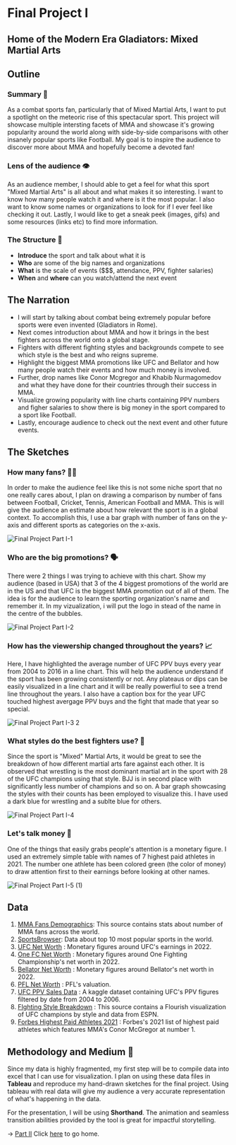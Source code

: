 # Final Project I

## Home of the Modern Era Gladiators: Mixed Martial Arts

## Outline

### Summary 🎁

As a combat sports fan, particularly that of Mixed Martial Arts, I want to put a spotlight on the meteoric rise of this spectacular sport. This project will showcase multiple intersting facets of MMA and showcase it's growing popularity around the world along with side-by-side comparisons with other insanely popular sports like Football. My goal is to inspire the audience to discover more about MMA and hopefully become a devoted fan!

### Lens of the audience 👁

As an audience member, I should able to get a feel for what this sport "Mixed Martial Arts" is all about and what makes it so interesting. I want to know how many people watch it and where is it the most popular. I also want to know some names or organizations to look for if I ever feel like checking it out. 
Lastly, I would like to get a sneak peek (images, gifs) and some resources (links etc) to find more information.

### The Structure 🧱

- **Introduce** the sport and talk about what it is
- **Who** are some of the big names and organizations
- **What** is the scale of events ($$$, attendance, PPV, fighter salaries)
- **When** and **where** can you watch/attend the next event

## The Narration

- I will start by talking about combat being extremely popular before sports were even invented (Gladiators in Rome).
- Next comes introduction about MMA and how it brings in the best fighters across the world onto a global stage.
- Fighters with different fighting styles and backgrounds compete to see which style is the best and who reigns supreme.
- Highlight the biggest MMA promotions like UFC and Bellator and how many people watch their events and how much money is involved.
- Further, drop names like Conor Mcgregor and Khabib Nurmagomedov and what they have done for their countries through their success in MMA.
- Visualize growing popularity with line charts containing PPV numbers and figher salaries to show there is big money in the sport compared to a sport like Football.
- Lastly, encourage audience to check out the next event and other future events.

## The Sketches

### How many fans? 🥳🍻

In order to make the audience feel like this is not some niche sport that no one really cares about, I plan on drawing a comparison by number of fans between Football, Cricket, Tennis, American Football and MMA. This is will give the audience an estimate about how relevant the sport is in a global context. To accomplish this, I use a bar graph with number of fans on the y-axis and different sports as categories on the x-axis.

![Final Project Part I-1](https://user-images.githubusercontent.com/117224363/203691714-d8044caa-bb7c-43c9-9783-85fe4a20d3ba.jpg)

### Who are the big promotions? 🗣

There were 2 things I was trying to achieve with this chart. Show my audience (based in USA) that 3 of the 4 biggest promotions of the world are in the US and that UFC is the biggest MMA promotion out of all of them. The idea is for the audience to learn the sporting organization's name and remember it. In my vizualization, i will put the logo in stead of the name in the centre of the bubbles.

![Final Project Part I-2](https://user-images.githubusercontent.com/117224363/203691740-da2ebdb6-7250-48c5-a22e-1240a79c6469.jpg)

### How has the viewership changed throughout the years? 📈

Here, I have highlighted the average number of UFC PPV buys every year from 2004 to 2016 in a line chart. This will help the audience understand if the sport has been growing consistently or not. Any plateaus or dips can be easily visualized in a line chart and it will be really powerfiul to see a trend line throughout the years. I also have a caption box for the year UFC touched highest avergage PPV buys and the fight that made that year so special.

![Final Project Part I-3 2](https://user-images.githubusercontent.com/117224363/203696924-bf999378-c834-4f01-8c06-dba8d23ee291.jpg)

### What styles do the best fighters use? 🥊

Since the sport is "Mixed" Martial Arts, it would be great to see the breakdown of how different martial arts fare against each other. It is observed that wrestling is the most dominant martial art in the sport with 28 of the UFC champions using that style. BJJ is in second place with significantly less number of champions and so on. A bar graph showcasing the styles with their counts has been employed to visualize this. I have used a dark blue for wrestling and a sublte blue for others.

![Final Project Part I-4](https://user-images.githubusercontent.com/117224363/203691799-e0e6345f-4945-4cde-a403-b851a95322cc.jpg)

### Let's talk money 🤑

One of the things that easily grabs people's attention is a monetary figure. I used an extremely simple table with names of 7 highest paid athletes in 2021. The number one athlete has been colored green (the color of money) to draw attention first to their earnings before looking at other names.

![Final Project Part I-5 (1)](https://user-images.githubusercontent.com/117224363/203696008-714a0b18-d91b-46d4-9888-70367801773f.jpg)

## Data 

1. [MMA Fans Demographics](https://www.mmafacts.com/mma-fans-demographics/#:~:text=Researchers%20estimate%20that%20there%20are,billion%20households%20in%20165%20countries.): This source contains stats about number of MMA fans across the world.
2. [SportsBrowser](https://sportsbrowser.net/most-popular-sports/): Data about top 10 most popular sports in the world.
3. [UFC Net Worth](https://www.sportskeeda.com/mma/news-how-much-ufc-worth-2022#:~:text=According%20to%20a%20report%20by,the%20first%20quarter%20of%202022.) : Monetary figures around UFC's earnings in 2022.
4. [One FC Net Worth](https://www.forbes.com/sites/timcasey/2022/08/19/asia-based-professional-martial-arts-league-one-championship-plans-first-us-events-in-2023/?sh=206c4cca383d) : Monetary figures around One Fighting Championship's net worth in 2022.
5. [Bellator Net Worth](https://www.bloodyelbow.com/2020/2/6/20893601/an-in-depth-look-at-bellators-finances) : Monetary figures around Bellator's net worth in 2022.
6. [PFL Net Worth](https://www.reuters.com/article/mma-pfl/mma-pfl-sees-itself-as-number-one-contender-to-ufc-dominance-idUSL1N2KO18Q) : PFL's valuation.
7. [UFC PPV Sales Data](https://www.kaggle.com/datasets/daverosenman/ufc-ppv-sales?resource=download) : A kaggle dataset containing UFC's PPV figures filtered by date from 2004 to 2006.
8. [FIghting Style Breakdown](https://www.vividseats.com/blog/ufc-champions-fighting-style#:~:text=UFC%20Champions,Thai%2C%20Taekwondo%2C%20and%20Karate.) : This source contains a Flourish visualization of UFC champions by style and data from ESPN.
9. [Forbes Highest Paid Athletes 2021](https://www.forbes.com/sites/brettknight/2021/05/12/the-worlds-10-highest-paid-athletes-conor-mcgregor-leads-a-group-of-sports-stars-unfazed-by-the-pandemic/?sh=648da0c426f4) :  Forbes's 2021 list of highest paid athletes which features MMA's Conor McGregor at number 1.

## Methodology and Medium 🍿

Since my data is highly fragmented, my first step will be to compile data into excel that I can use for visualization. I plan on using these data files in **Tableau** and reproduce my hand-drawn sketches for the final project. Using tableau with real data will give my audience a very accurate representation of what's happening in the data.

For the presentation, I will be using **Shorthand**. The animation and seamless transition abilities provided by the tool is great for impactful storytelling. 

-> [Part II](final_project_II_shashank.md)
Click [here](README.md) to go home.

